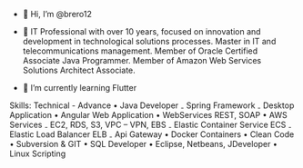 - 👋 Hi, I’m @brero12
- 👀 IT Professional with over 10 years, focused on innovation and development in technological solutions processes. 
Master in IT and telecommunications management. 
Member of Oracle Certified Associate Java Programmer. 
Member of Amazon Web Services Solutions Architect Associate.

- 🌱 I’m currently learning Flutter

Skills:
Technical - Advance
• Java Developer
₋ Spring Framework
₋ Desktop Application
• Angular Web Application
• WebServices REST, SOAP
• AWS Services
₋ EC2, RDS, S3, VPC – VPN, EBS
₋ Elastic Container Service ECS
₋ Elastic Load Balancer ELB
₋ Api Gateway
• Docker Containers
• Clean Code
• Subversion & GIT
• SQL Developer
• Eclipse, Netbeans, JDeveloper
• Linux Scripting
